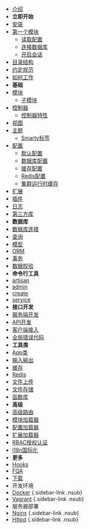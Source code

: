 - [介绍](guide/index.md)
- **立即开始**
- [安装](guide/install.md)
- [第一个模块](guide/start.md)
  - [读取配置](guide/cfg.md)
  - [连接数据库](guide/db.md)
  - [开启会话](guide/session.md)
- [目录结构](guide/structure.md)
- [约定规范](guide/convention.md)
- [如何工作](guide/how.md)
- **基础**
- [模块](guide/module/index.md)
  - [子模块](guide/module/submodule.md)
- [控制器](guide/mvc/controller.md)
  - [控制器特性](guide/mvc/supports.md)
- [视图](guide/mvc/view.md)
- [主题](guide/theme.md)
  - [Smarty标签](guide/advance/smarty.funcs.md)
- [配置](guide/config/index.md)
  - [默认配置](guide/config/base.md)
  - [数据库配置](guide/config/db.md)
  - [缓存配置](guide/config/cache.md)
  - [Redis配置](guide/config/redis.md)
  - [集群运行时缓存](guide/config/cluster.md)
- [扩展](guide/extension.md)
- [插件](guide/plugin.md)
- [日志](guide/logger.md)
- [第三方库](guide/lib.md)
- **数据库**
- [数据库连接](guide/db/index.md)
- [查询](guide/db/query.md)
- [模型](guide/db/model.md)
- [ORM](guide/db/orm.md)
- [事务](guide/db/trans.md)
- [数据校验](guide/advance/validator.md)
- **命令行工具**
- [artisan](guide/artisan/index.md)
- [admin](guide/artisan/admin.md)
- [create](guide/artisan/create.md)
- [service](guide/artisan/service.md)
- **接口开发**
- [服务端开发](guide/rest/server.md)
- [API开发](guide/rest/index.md)
- [客户端接入](guide/rest/client.md)
- [全局错误代码](guide/rest/code.md)
- **工具类**
- [App类](guide/utils/app.md)
- [输入输出](guide/utils/io.md)
- [缓存](guide/utils/cache.md)
- [Redis](guide/utils/redis.md)
- [文件上传](guide/utils/uploader.md)
- [文件存储](guide/utils/storage.md)
- [函数库](guide/utils/common.md)
- **高级**
- [高级路由](guide/advance/route.md)
- [模块加载器](guide/advance/loader.md)
- [配置加载器](guide/advance/cfg-loader.md)
- [扩展加载器](guide/advance/ext-loader.md)
- [RBAC授权认证](guide/advance/rbac.md)
- [i18n国际化](guide/advance/i18n.md)
- **更多**
- [Hooks](hooks.md)
- [FQA](fqa.md)
- [下载](download.md)
- 开发环境
- [Docker](guide/docker.md) {.sidebar-link .nsub}
- [Vagrant](guide/vagrant.md) {.sidebar-link .nsub}
- 服务器部署
- [Nginx](guide/nginx.md) {.sidebar-link .nsub}
- [Httpd](guide/httpd.md) {.sidebar-link .nsub}
